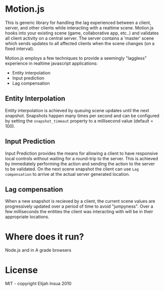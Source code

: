 # Motion.js

This is generic library for handling the lag experienced between a client,
server, and other clients while interacting with a realtime scene. Motion.js
hooks into your existing scene (game, collaborative app, etc..) and validates
all client activity on a central server.  The server contains a 'master' scene
which sends updates to all affected clients when the scene changes (on a fixed
interval).

Motion.js employs a few techniques to provide a seemingly "laggless" experience
in realtime javascript applications:
  * Entity interpolation
  * Input prediction
  * Lag compensation

## Entity Interpolation

Entity interpolation is achieved by queuing scene updates until the next
snapshot.  Snapshots happen many times per second and can be configured by
setting the `snapshot_timeout` property to a millisecond value (default = 100).

## Input Prediction

Input Prediction provides the means for allowing a client to have responsive
local controls without waiting for a round-trip to the server.  This is achieved
by immediately performing the action and sending the action to the server to be
validated.  On the next scene snapshot the client can use `Lag compensation` to
arrive at the actual server generated location.

## Lag compensation

When a new snapshot is recieved by a client, the current scene values are
progressively updated over a period of time to avoid "jumpyness". Over a few
milliseconds the entities the client was interacting with will be in their
appropriate locations.

# Where does it run?

Node.js and in A grade browsers

# License

MIT - copyright Elijah Insua 2010

